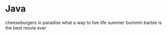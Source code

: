 # Java

cheeseburgers in paradise what a way to live life
summer bummin
barbie is the best movie ever
